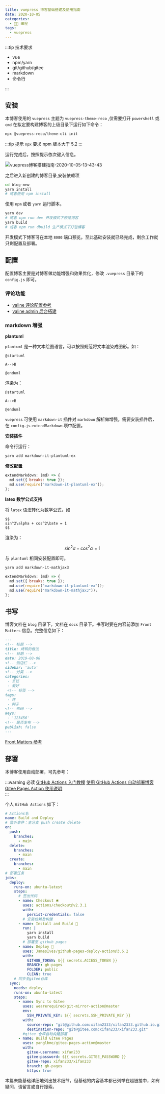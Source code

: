 ```yaml
---
title: vuepress 博客基础搭建及使用指南
date: 2020-10-05
categories:
  - 👨‍💻 编程
tags:
  - vuepress
---
```


:::tip 技术要求

- vue
- npm/yarn
- git/github/gitee
- markdown
- 命令行

:::

<!-- more -->

## 安装

本博客使用的 `vuepress` 主题为 `vuepress-theme-reco` ,仅需要打开 `powershell` 或 `cmd` 在拟定要构建博客的上级目录下运行如下命令：

```bash
npx @vuepress-reco/theme-cli init
```

:::tip 提示
`npx` 要求 npm 版本大于 5.2
:::

运行完成后，按照提示依次键入信息。

![vuepress博客搭建指南-2020-10-05-13-43-43](http://images.xifan.fun/vuepress博客搭建指南-2020-10-05-13-43-43.png)

之后进入新创建的博客目录,安装依赖项

```bash
cd blog-new
yarn install
# 或者使用 npm install
```

使用 `npm` 或者 `yarn` 运行脚本。

```bash
yarn dev
# 或者 npm run dev 开发模式下预览博客
yarn build
# 或者 npm run dbuild 生产模式下打包博客
```

开发模式下博客可在本地 `8080` 端口预览。至此基础安装就已经完成，剩余工作就只剩配置及部署。

## 配置

配置博客主要是对博客做功能增强和效果优化，修改 `.vuepress` 目录下的 `config.js` 即可。

### 评论功能

- [valine 评论配置参考](https://vuepress-theme-reco.recoluan.com/views/1.x/valine.html)
- [valine admin 后台搭建](https://vuepress-theme-reco.recoluan.com/views/other/valine-admin.html)

### markdown 增强

**plantuml**

`plantuml` 是一种文本绘图语言，可以按照规范将文本渲染成图形。如：

```plaintext
@startuml

A-->B

@enduml
```

渲染为：

```plantuml
@startuml

A-->B

@enduml
```

`vuepress` 可使用 `markdown-it` 插件对 `markdown` 解析做增强，需要安装插件后，在 `config.js` `extendMarkdown` 项中配置。

**安装插件**

命令行运行：

```bash
yarn add markdown-it-plantuml-ex
```

**修改配置**

```js
extendMarkdown: (md) => {
  md.set({ breaks: true });
  md.use(require("markdown-it-plantuml-ex"));
};
```

**latex 数学公式支持**

将 `latex` 语法转化为数学公式，如

```plaintext
$$
sin^2\alpha + cos^2\bate = 1
$$
```

渲染为：

$$
sin^2\alpha + cos^2\alpha = 1
$$

与 `plantuml` 相同安装配置即可。

```bash
yarn add markdown-it-mathjax3
```

```js
extendMarkdown: (md) => {
  md.set({ breaks: true });
  md.use(require("markdown-it-plantuml-ex"));
  md.use(require("markdown-it-mathjax3"));
};
```

## 书写

博客文档在 `blog` 目录下，文档在 `docs` 目录下。书写时要在内容前添加 `Front Matters` 信息。完整信息如下：

```markdown
---
<!-- 标题 -->
title: 烤鸭的做法
<!-- 日期 -->
date: 2019-08-08
<!-- 侧边栏 -->
sidebar: 'auto'
<!-- 分类 -->
categories:
 - 烹饪
 - 爱好
 <!-- 标签 -->
tags:
 - 烤
 - 鸭子
<!-- 密码 -->
keys:
 - '123456'
<!-- 是否发布 -->
publish: false
---
```

[Front Matters 参考](https://vuepress-theme-reco.recoluan.com/views/1.x/frontMatter.html)

## 部署

本博客使用自动部署，可先参考：

:::warning 必读
[GitHub Actions 入门教程](http://www.ruanyifeng.com/blog/2019/09/getting-started-with-github-actions.html)
[使用 GitHub Actions 自动部署博客](https://vuepress-theme-reco.recoluan.com/views/other/github-actions.html)
[Gitee Pages Action 使用说明](https://github.com/marketplace/actions/gitee-pages-action)  
:::

个人 `GitHub Actions` 如下：

```yaml
# Actions名
name: Build and Deploy
# 监听事件：主分支 push create delete
on:
  push:
    branches:
      - main
  delete:
    branches:
      - main
  create:
    branches:
      - main
# 部署任务
jobs:
  deploy:
    runs-on: ubuntu-latest
    steps:
      # 签出代码
      - name: Checkout 🛎️
        uses: actions/checkout@v2.3.1
        with:
          persist-credentials: false
        # 安装依赖及构建
      - name: Install and Build 🔧
        run: |
          yarn install
          yarn build
        # 部署至 github pages
      - name: Deploy 🚀
        uses: JamesIves/github-pages-deploy-action@3.6.2
        with:
          GITHUB_TOKEN: ${{ secrets.ACCESS_TOKEN }}
          BRANCH: gh-pages
          FOLDER: public
          CLEAN: true
    # 同步至gitee仓库
  sync:
    needs: deploy
    runs-on: ubuntu-latest
    steps:
      - name: Sync to Gitee
        uses: wearerequired/git-mirror-action@master
        env:
          SSH_PRIVATE_KEY: ${{ secrets.SSH_PRIVATE_KEY }}
        with:
          source-repo: "git@github.com:xifan2333/xifan2333.github.io.git"
          destination-repo: "git@gitee.com:xifan233/xifan233.git"
        #gitee 仓库自动构建部署
      - name: Build Gitee Pages
        uses: yanglbme/gitee-pages-action@master
        with:
          gitee-username: xifan233
          gitee-password: ${{ secrets.GITEE_PASSWORD }}
          gitee-repo: xifan233/xifan233
          branch: gh-pages
          https: true
```

本篇未能基础详细地列出技术细节，但基础的内容基本都已列举在超链接中，如有疑问，请留言或自行搜索。
